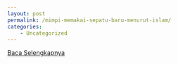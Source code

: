 ```yaml
---
layout: post
permalink: /mimpi-memakai-sepatu-baru-menurut-islam/
categories:
    - Uncategorized
---
```


[Baca Selengkapnya](/09)